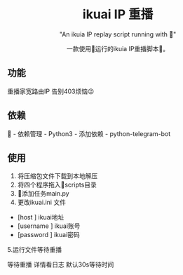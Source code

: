 <div align="center">

<h1 align="center">ikuai IP 重播</h1>

"An ikuia IP replay script running with 🐉"

一款使用🐉运行的ikuia IP重播脚本👋。
</div>

## 功能

重播家宽路由IP 告别403烦恼😣

## 依赖
🐉 - 依赖管理 - Python3 - 添加依赖 - python-telegram-bot

## 使用

1. 将压缩包文件下载到本地解压
2. 将四个程序拖入🐉scripts目录
3. 🐉添加任务main.py
4. 更改ikuai.ini 文件
  
- [host ] ikuai地址
- [username ] ikuai账号
- [password ] ikuai密码

5.运行文件等待重播

 等待重播 详情看日志 默认30s等待时间
